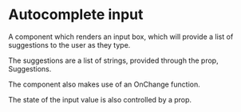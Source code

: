 # Autocomplete input

A component which renders an input box, which will provide a list of suggestions to the user as they type. 


The suggestions are a list of strings, provided through the prop, Suggestions. 

The component also makes use of an OnChange function. 

The state of the input value is also controlled by a prop.